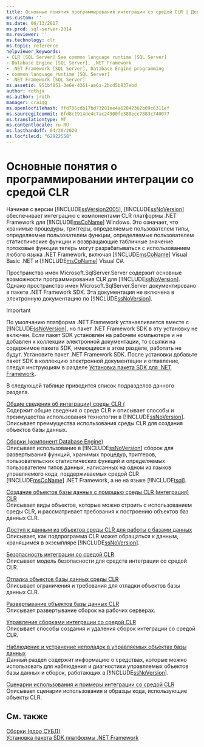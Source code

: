 ```yaml
---
title: Основные понятия программирования интеграции со средой CLR | Документация Майкрософт
ms.custom: ''
ms.date: 06/13/2017
ms.prod: sql-server-2014
ms.reviewer: ''
ms.technology: clr
ms.topic: reference
helpviewer_keywords:
- CLR [SQL Server] See common language runtime [SQL Server]
- Database Engine [SQL Server], .NET Framework
- .NET Framework [SQL Server], Database Engine programming
- common language runtime [SQL Server]
- .NET Framework [SQL Server]
ms.assetid: 951bf851-3e6e-4361-ae6a-2bcd5b837ebd
author: rothja
ms.author: jroth
manager: craigg
ms.openlocfilehash: ffd706cdb17bd73281ee4a62842362b09c6311ef
ms.sourcegitcommit: 6fd8c1914de4c7ac24900fe388ecc7883c740077
ms.translationtype: MT
ms.contentlocale: ru-RU
ms.lasthandoff: 04/26/2020
ms.locfileid: "62922558"
---
```

# <a name="common-language-runtime-clr-integration-programming-concepts"></a>Основные понятия о программировании интеграции со средой CLR
  Начиная с версии [!INCLUDE[ssVersion2005](../../../includes/ssversion2005-md.md)], [!INCLUDE[ssNoVersion](../../../includes/ssnoversion-md.md)] обеспечивает интеграцию с компонентами CLR платформы .NET Framework для [!INCLUDE[msCoName](../../../includes/msconame-md.md)] Windows. Это означает, что хранимые процедуры, триггеры, определяемые пользователем типы, определяемые пользователем функции, определяемые пользователем статистические функции и возвращающие табличные значение потоковые функции теперь могут разрабатываться с использованием любого языка .NET Framework, включая [!INCLUDE[msCoName](../../../includes/msconame-md.md)] Visual Basic .NET и [!INCLUDE[msCoName](../../../includes/msconame-md.md)] Visual C#.  
  
 Пространство имен Microsoft.SqlServer.Server содержит основные возможности программирования CLR для [!INCLUDE[ssNoVersion](../../../includes/ssnoversion-md.md)]. Однако пространство имен Microsoft.SqlServer.Server документировано в пакете .NET Framework SDK. Эта документация не включена в электронную документацию по [!INCLUDE[ssNoVersion](../../../includes/ssnoversion-md.md)].  
  
> [!IMPORTANT]  
>  По умолчанию платформа .NET Framework устанавливается вместе с [!INCLUDE[ssNoVersion](../../../includes/ssnoversion-md.md)], но пакет .NET Framework SDK в эту установку не включен. Если пакет SDK установлен на рабочем компьютере и не добавлен к коллекции электронной документации, то ссылки на содержимое пакета SDK, имеющиеся в этом разделе, работать не будут. Установите пакет .NET Framework SDK. После установки добавьте пакет SDK в коллекцию электронной документации и оглавление, следуя инструкциям в разделе [Установка пакета SDK для .NET Framework](https://technet.microsoft.com/library/bb686823\(v=SQL.105\).aspx).  
  
 В следующей таблице приводится список подразделов данного раздела.  
  
 [Общие сведения об интеграции&#41; среды CLR &#40;](common-language-runtime-integration-overview.md)  
 Содержит общие сведения о среде CLR и описывает способы и преимущества использования технологии в [!INCLUDE[ssNoVersion](../../../includes/ssnoversion-md.md)]. Описывает преимущества использования среды CLR для создания объектов базы данных.  
  
 [Сборки (компонент Database Engine)](assemblies-database-engine.md)  
 Описывает использование в [!INCLUDE[ssNoVersion](../../../includes/ssnoversion-md.md)] сборок для развертывания функций, хранимых процедур, триггеров, пользовательских статистических функций и определяемых пользователем типов данных, написанных на одном из языков управляемого кода, поддерживаемых средой CLR [!INCLUDE[msCoName](../../../includes/msconame-md.md)] .NET Framework, а не на языке [!INCLUDE[tsql](../../../includes/tsql-md.md)].  
  
 [Создание объектов базы данных с помощью среды CLR &#40;интеграция&#41; CLR](database-objects/building-database-objects-with-common-language-runtime-clr-integration.md)  
 Описывает виды объектов, которые можно строить с использованием среды CLR, и рассматривает требования к построению объектов баз данных CLR.  
  
 [Доступ к данным из объектов среды CLR для работы с базами данных](data-access/data-access-from-clr-database-objects.md)  
 Описывает, как подпрограмма CLR может обращаться к данным, хранящимся в экземпляре [!INCLUDE[ssNoVersion](../../../includes/ssnoversion-md.md)].  
  
 [Безопасность интеграции со средой CLR](security/clr-integration-security.md)  
 Описывает модель безопасности для средств интеграции со средой CLR.  
  
 [Отладка объектов базы данных среды CLR](debugging-clr-database-objects.md)  
 Описывает ограничения и требования для отладки объектов базы данных CLR.  
  
 [Развертывание объектов базы данных CLR](deploying-clr-database-objects.md)  
 Описывает развертывание сборок на рабочих серверах.  
  
 [Управление сборками интеграции со средой CLR](assemblies/managing-clr-integration-assemblies.md)  
 Описывает способы создания и удаления сборок интеграции со средой CLR.  
  
 [Наблюдение и устранение неполадок в управляемых объектах базы данных](monitoring-and-troubleshooting-managed-database-objects.md)  
 Данный раздел содержит информацию о средствах, которые можно использовать для наблюдения и диагностики управляемых объектов базы данных и сборок, работающих в [!INCLUDE[ssNoVersion](../../../includes/ssnoversion-md.md)].  
  
 [Сценарии использования и примеры интеграции со средой CLR](../../database-engine/dev-guide/usage-scenarios-and-examples-for-common-language-runtime-clr-integration.md)  
 Описывает сценарии использования и образцы кода, использующие объекты CLR.  
  
## <a name="see-also"></a>См. также  
 [Сборки &#40;ядро СУБД&#41;](assemblies-database-engine.md)   
 [Установка пакета SDK платформы .NET Framework](https://technet.microsoft.com/library/bb686823\(v=SQL.105\).aspx)  
  
  
